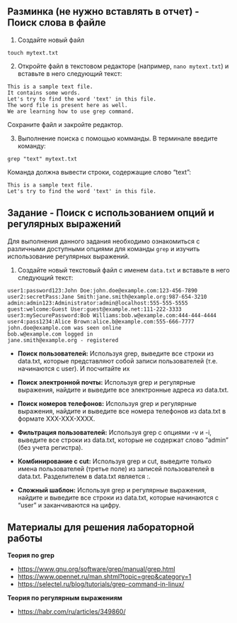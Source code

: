 ## Разминка (не нужно вставлять в отчет) - Поиск слова в файле

1. Создайте новый файл
```
touch mytext.txt
```

2. Откройте файл в текстовом редакторе (например, `nano mytext.txt`) и вставьте в него следующий текст:
   
```
This is a sample text file.
It contains some words.
Let's try to find the word 'text' in this file.
The word file is present here as well.
We are learning how to use grep command.
```
Сохраните файл и закройте редактор.

3. Выполнение поиска с помощью комманды. В терминале введите команду:
```
grep "text" mytext.txt
```

Команда должна вывести строки, содержащие слово “text”:
```
This is a sample text file.
Let's try to find the word 'text' in this file.
```


## Задание - Поиск с использованием опций и регулярных выражений
 
Для выполнения данного задания необходимо ознакомиться с различными доступными опциями для команды `grep` и изучить использование регулярных выражений.

1. Создайте новый текстовый файл с именем `data.txt` и вставьте в него следующий текст:
```
user1:password123:John Doe:john.doe@example.com:123-456-7890
user2:secretPass:Jane Smith:jane.smith@example.org:987-654-3210
admin:admin123:Administrator:admin@localhost:555-555-5555
guest:welcome:Guest User:guest@example.net:111-222-3333
user3:mySecurePassword:Bob Williams:bob.w@example.com:444-444-4444
user4:pass1234:Alice Brown:alice.b@example.com:555-666-7777
john.doe@example.com was seen online
bob.w@example.com logged in
jane.smith@example.org - registered
```
 - **Поиск пользователей:**
Используя grep, выведите все строки из data.txt, которые представляют собой записи пользователей (т.е. начинаются с user). И посчитайте их

- **Поиск электронной почты:**
Используя grep и регулярные выражения, найдите и выведите все электронные адреса из data.txt.

- **Поиск номеров телефонов:**
Используя grep и регулярные выражения, найдите и выведите все номера телефонов из data.txt в формате XXX-XXX-XXXX.

- **Фильтрация пользователей:**
Используя grep с опциями -v и -i, выведите все строки из data.txt, которые не содержат слово “admin” (без учета регистра).

- **Комбинирование с cut:**
Используя grep и cut, выведите только имена пользователей (третье поле) из записей пользователей в data.txt. Разделителем в data.txt является :.

- **Сложный шаблон:**
Используя grep и регулярные выражения, найдите и выведите все строки из data.txt, которые начинаются с “user” и заканчиваются на цифру.

## Материалы для решения лабораторной работы
**Теория по grep**
- https://www.gnu.org/software/grep/manual/grep.html
- https://www.opennet.ru/man.shtml?topic=grep&category=1
- https://selectel.ru/blog/tutorials/grep-command-in-linux/

**Теория по регулярным выражениям**
- https://habr.com/ru/articles/349860/
